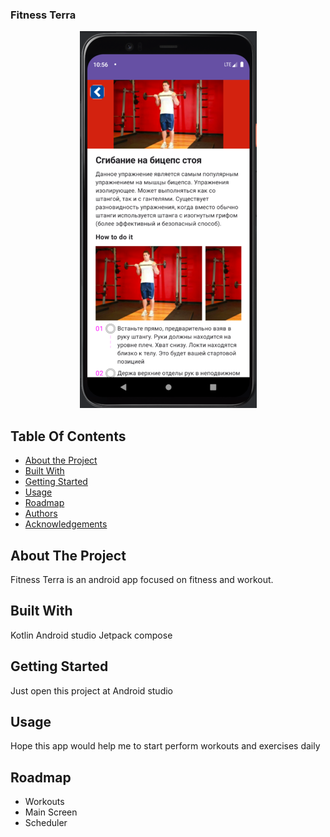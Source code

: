 ### Fitness Terra

<p align="center">
  <img src="app_preview.png" />
</p>

## Table Of Contents

* [About the Project](#about-the-project)
* [Built With](#built-with)
* [Getting Started](#getting-started)
* [Usage](#usage)
* [Roadmap](#roadmap)
* [Authors](#authors)
* [Acknowledgements](#acknowledgements)

## About The Project

Fitness Terra is an android app focused on fitness and workout.

## Built With

Kotlin
Android studio
Jetpack compose

## Getting Started

Just open this project at Android studio

## Usage

Hope this app would help me to start perform workouts and exercises daily

## Roadmap

- Workouts
- Main Screen
- Scheduler
